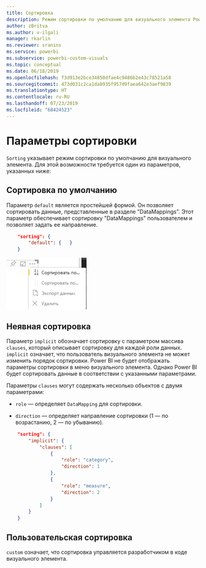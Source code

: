 ```yaml
---
title: Сортировка
description: Режим сортировки по умолчанию для визуального элемента Power BI.
author: zBritva
ms.author: v-ilgali
manager: rkarlin
ms.reviewer: sranins
ms.service: powerbi
ms.subservice: powerbi-custom-visuals
ms.topic: conceptual
ms.date: 06/18/2019
ms.openlocfilehash: f3d913e2bce34850dfae4c9486b2e43c78521a58
ms.sourcegitcommit: 473d031c2ca1da8935f957d9faea642e3aef9839
ms.translationtype: HT
ms.contentlocale: ru-RU
ms.lasthandoff: 07/23/2019
ms.locfileid: "68424523"
---
```

# <a name="sorting-options"></a>Параметры сортировки

`Sorting` указывает режим сортировки по умолчанию для визуального элемента.
Для этой возможности требуется один из параметров, указанных ниже:

## <a name="default-sorting"></a>Сортировка по умолчанию

Параметр `default` является простейшей формой. Он позволяет сортировать данные, представленные в разделе "DataMappings".
Этот параметр обеспечивает сортировку "DataMappings" пользователем и позволяет задать ее направление.

```json
    "sorting": {
        "default": {   }
    }
```

![Параметры сортировки в контекстном меню](./media/sorting.png)

## <a name="implicit-sorting"></a>Неявная сортировка

Параметр `implicit` обозначает сортировку с параметром массива `clauses`, который описывает сортировку для каждой роли данных.
`implicit` означает, что пользователь визуального элемента не может изменить порядок сортировки.
Power BI не будет отображать параметры сортировки в меню визуального элемента. Однако Power BI будет сортировать данные в соответствии с указанными параметрами.

Параметры `clauses` могут содержать несколько объектов с двумя параметрами:

- `role` — определяет `DataMapping` для сортировки.

- `direction` — определяет направление сортировки (1 — по возрастанию, 2 — по убыванию).

```json
    "sorting": {
        "implicit": {
            "clauses": [
                {
                    "role": "category",
                    "direction": 1
                },
                {
                    "role": "measure",
                    "direction": 2
                }
            ]
        }
    }
```

## <a name="custom-sorting"></a>Пользовательская сортировка

`custom` означает, что сортировка управляется разработчиком в коде визуального элемента.
